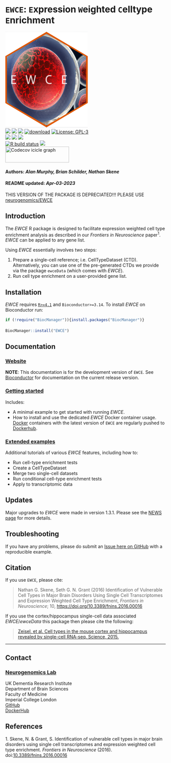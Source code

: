 `EWCE`: `E`xpression `W`eighted `C`elltype `E`nrichment
================
<img src='https://github.com/NathanSkene/EWCE/raw/master/inst/hex/hex.png' title='Hex sticker for EWCE' height='300'><br>
[![](https://img.shields.io/badge/release%20version-1.6.0-green.svg)](https://www.bioconductor.org/packages/EWCE)
[![](https://img.shields.io/badge/download-112/month-green.svg)](https://bioconductor.org/packages/stats/bioc/EWCE)
[![](https://img.shields.io/badge/download-3669/total-green.svg)](https://bioconductor.org/packages/stats/bioc/EWCE)
[![download](http://www.bioconductor.org/shields/downloads/release/EWCE.svg)](https://bioconductor.org/packages/stats/bioc/EWCE)
[![License:
GPL-3](https://img.shields.io/badge/license-GPL--3-blue.svg)](https://cran.r-project.org/web/licenses/GPL-3)
<br>
[![](https://img.shields.io/badge/devel%20version-1.7.2-black.svg)](https://github.com/NathanSkene/EWCE)
[![](https://img.shields.io/github/languages/code-size/NathanSkene/EWCE.svg)](https://github.com/NathanSkene/EWCE)
[![](https://img.shields.io/github/last-commit/NathanSkene/EWCE.svg)](https://github.com/NathanSkene/EWCE/commits/master)
<br> [![R build
status](https://github.com/NathanSkene/EWCE/workflows/rworkflows/badge.svg)](https://github.com/NathanSkene/EWCE/actions)
[![](https://codecov.io/gh/NathanSkene/EWCE/branch/master/graph/badge.svg)](https://codecov.io/gh/NathanSkene/EWCE)
<br>
<a href='https://app.codecov.io/gh/NathanSkene/EWCE/tree/master' target='_blank'><img src='https://codecov.io/gh/NathanSkene/EWCE/branch/master/graphs/icicle.svg' title='Codecov icicle graph' width='200' height='50' style='vertical-align: top;'></a>  
<h4>  
Authors: <i>Alan Murphy, Brian Schilder, Nathan Skene</i>  
</h4>
<h4>  
README updated: <i>Apr-03-2023</i>  
</h4>

THIS VERSION OF THE PACKAGE IS DEPRECIATED!!! PLEASE USE [neurogenomics/EWCE](https://github.com/neurogenomics/EWCE)

<!-- To modify Package/Title/Description/Authors fields, edit the DESCRIPTION file -->

## Introduction

The *EWCE* R package is designed to facilitate expression weighted cell
type enrichment analysis as described in our *Frontiers in Neuroscience*
paper<sup>1</sup>. *EWCE* can be applied to any gene list.

Using *EWCE* essentially involves two steps:

1.  Prepare a single-cell reference; i.e. CellTypeDataset (CTD).
    Alternatively, you can use one of the pre-generated CTDs we provide
    via the package `ewceData` (which comes with *EWCE*).  
2.  Run cell type enrichment on a user-provided gene list.

## Installation

*EWCE* requires [`R>=4.1`](https://www.r-project.org/) and
`Bioconductor>=3.14`. To install *EWCE* on Bioconductor run:

``` r
if (!require("BiocManager")){install.packages("BiocManager")}

BiocManager::install("EWCE") 
```

## Documentation

### [Website](https://NathanSkene.github.io/EWCE/)

**NOTE**: This documentation is for the development version of `EWCE`.
See
[Bioconductor](https://bioconductor.org/packages/release/bioc/html/EWCE.html)
for documentation on the current release version.

### [Getting started](https://NathanSkene.github.io/EWCE/articles/EWCE)

Includes:

- A minimal example to get started with running *EWCE*.
- How to install and use the dedicated *EWCE* Docker container usage.
  [Docker](https://www.docker.com/) containers with the latest version
  of `EWCE` are regularly pushed to
  [Dockerhub](https://hub.docker.com/repository/docker/neurogenomicslab/ewce).

### [Extended examples](https://NathanSkene.github.io/EWCE/articles/extended.html)

Additional tutorials of various *EWCE* features, including how to:

- Run cell-type enrichment tests
- Create a CellTypeDataset
- Merge two single-cell datasets
- Run conditional cell-type enrichment tests
- Apply to transcriptomic data

## Updates

Major upgrades to *EWCE* were made in version 1.3.1. Please see the
[NEWS page](https://nathanskene.github.io/EWCE/news/index.html) for more
details.

## Troubleshooting

If you have any problems, please do submit an [Issue here on
GitHub](https://github.com/nathanskene/EWCE/issues) with a reproducible
example.

## Citation

If you use `EWCE`, please cite:

<!-- Modify this my editing the file: inst/CITATION  -->

> Nathan G. Skene, Seth G. N. Grant (2016) Identification of Vulnerable
> Cell Types in Major Brain Disorders Using Single Cell Transcriptomes
> and Expression Weighted Cell Type Enrichment, *Frontiers in
> Neuroscience*; 10, <https://doi.org/10.3389/fnins.2016.00016>

If you use the cortex/hippocampus single-cell data associated
*EWCE*/*ewceData* this package then please cite the following:

> [Zeisel, et al. Cell types in the mouse cortex and hippocampus
> revealed by single-cell RNA-seq. Science,
> 2015.](https://doi.org/10.1126/science.aaa1934)

<hr>

## Contact

### [Neurogenomics Lab](https://www.neurogenomics.co.uk/)

UK Dementia Research Institute  
Department of Brain Sciences  
Faculty of Medicine  
Imperial College London  
[GitHub](https://github.com/neurogenomics)  
[DockerHub](https://hub.docker.com/orgs/neurogenomicslab)

## References

<div id="refs" class="references csl-bib-body" line-spacing="2">

<div id="ref-skene_2016" class="csl-entry">

<span class="csl-left-margin">1.
</span><span class="csl-right-inline">Skene, N. & Grant, S.
Identification of vulnerable cell types in major brain disorders using
single cell transcriptomes and expression weighted cell type enrichment.
*Frontiers in Neuroscience* (2016).
doi:[10.3389/fnins.2016.00016](https://doi.org/10.3389/fnins.2016.00016)</span>

</div>

</div>
